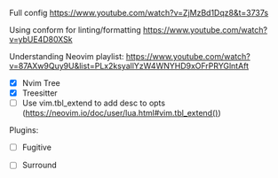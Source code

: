 Full config
https://www.youtube.com/watch?v=ZjMzBd1Dqz8&t=3737s

Using conform for linting/formatting
https://www.youtube.com/watch?v=ybUE4D80XSk

Understanding Neovim playlist:
https://www.youtube.com/watch?v=87AXw9Quy9U&list=PLx2ksyallYzW4WNYHD9xOFrPRYGlntAft

- [x] Nvim Tree
- [x] Treesitter
- [ ] Use vim.tbl_extend to add desc to opts (https://neovim.io/doc/user/lua.html#vim.tbl_extend())

Plugins: 
- [ ] Fugitive
- [ ] Surround

